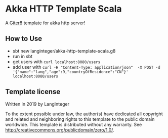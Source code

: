 # Akka HTTP Template Scala

A [Giter8][g8] template for akka http server!

## How to Use

- sbt new langinteger/akka-http-template-scala.g8
- run in sbt
- get users with `curl localhost:8080/users`
- add user with `curl -H "Content-Type: application/json"  -X POST -d '{"name":"lang","age":9,"countryOfResidence":"CN"}' localhost:8080/users`

## Template license

Written in 2019 by LangInteger

To the extent possible under law, the author(s) have dedicated all copyright and related
and neighboring rights to this template to the public domain worldwide.
This template is distributed without any warranty. See <http://creativecommons.org/publicdomain/zero/1.0/>.

[g8]: http://www.foundweekends.org/giter8/
